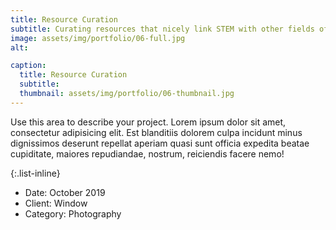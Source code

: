 ```yaml
---
title: Resource Curation
subtitle: Curating resources that nicely link STEM with other fields of study
image: assets/img/portfolio/06-full.jpg
alt: 

caption:
  title: Resource Curation
  subtitle: 
  thumbnail: assets/img/portfolio/06-thumbnail.jpg
---
```

Use this area to describe your project. Lorem ipsum dolor sit amet, consectetur adipisicing elit. Est blanditiis dolorem culpa incidunt minus dignissimos deserunt repellat aperiam quasi sunt officia expedita beatae cupiditate, maiores repudiandae, nostrum, reiciendis facere nemo!

{:.list-inline}
- Date: October 2019
- Client: Window
- Category: Photography

